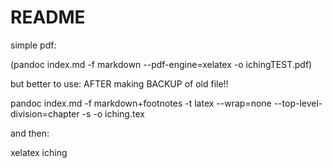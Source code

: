 # README

simple pdf:

(pandoc index.md -f markdown --pdf-engine=xelatex -o ichingTEST.pdf) 


but better to use:
AFTER making BACKUP of old file!!

pandoc index.md -f markdown+footnotes -t latex --wrap=none --top-level-division=chapter -s -o iching.tex

and then:

xelatex iching


